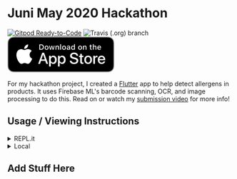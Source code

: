 # Juni May 2020 Hackathon 

[![Gitpod Ready-to-Code](https://img.shields.io/badge/Gitpod-ready--to--code-blue?logo=gitpod&style=for-the-badge)](https://gitpod.io/#https://github.com/gideon357/Juni-May-Hackathon)
![Travis (.org) branch](https://img.shields.io/travis/gideon357/Juni-May-Hackathon/master?style=for-the-badge)
![Download on the App Store](https://raw.githubusercontent.com/Gideon357/Juni-May-Hackathon/master/uploads/Download_on_the_App_Store_Badge_US-UK_RGB_blk_092917.svg)

For my hackathon project, I created a [Flutter](flutter.dev) app to help detect allergens in products. It uses Firebase ML's barcode scanning, OCR, and image processing to do this. Read on or watch my [submission video](example.com) for more info!

## Usage / Viewing Instructions
<details>
<summary> REPL.it </summary>
 Unfortunatley, repl doesn't support flutter, but feel free to read the code. Follow the link to the codepen to see it in action. To see the decompiled APK, which is in Java, go to the 'Java' folder. The Dart code is in 'lib/.'
</details>

<details>
  <summary>Local</summary>
  Just clone the repo, cd into the app directory, and flutter run!
</details>

## Add Stuff Here
